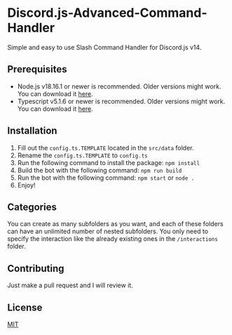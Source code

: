 # Discord.js-Advanced-Command-Handler
Simple and easy to use Slash Command Handler for Discord.js v14.

## Prerequisites
- Node.js v18.16.1 or newer is recommended. Older versions might work. You can download it [here](https://nodejs.org/en/download/).
- Typescript v5.1.6 or newer is recommended. Older versions might work. You can download it [here](https://www.typescriptlang.org/download).

## Installation
1. Fill out the `config.ts.TEMPLATE` located in the `src/data` folder.
2. Rename the `config.ts.TEMPLATE` to `config.ts`
3. Run the following command to install the package: `npm install`
4. Build the bot with the following command: `npm run build`
4. Run the bot with the following command: `npm start` or `node .`
5. Enjoy!

## Categories
You can create as many subfolders as you want, and each of these folders can have an unlimited number of nested subfolders.
You only need to specify the interaction like the already existing ones in the ``/interactions`` folder.

## Contributing
Just make a pull request and I will review it.

## License
[MIT](https://choosealicense.com/licenses/mit/)